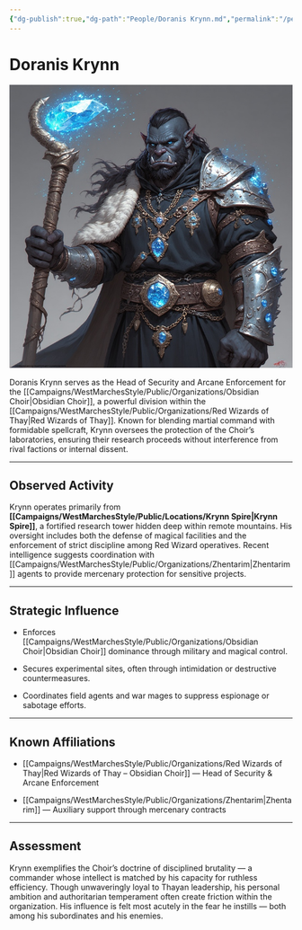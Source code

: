 ```yaml
---
{"dg-publish":true,"dg-path":"People/Doranis Krynn.md","permalink":"/people/doranis-krynn/","tags":["NPC","WizardsOfThay"],"dgShowFileTree":true}
---
```


# **Doranis Krynn**

![Doranis_Krynn.jpg](/img/user/_assets/WestMarchesStyle/NPC%20Portraits/Doranis_Krynn.jpg)

Doranis Krynn serves as the Head of Security and Arcane Enforcement for the [[Campaigns/WestMarchesStyle/Public/Organizations/Obsidian Choir\|Obsidian Choir]], a powerful division within the [[Campaigns/WestMarchesStyle/Public/Organizations/Red Wizards of Thay\|Red Wizards of Thay]]. Known for blending martial command with formidable spellcraft, Krynn oversees the protection of the Choir’s laboratories, ensuring their research proceeds without interference from rival factions or internal dissent.

---

## Observed Activity

Krynn operates primarily from **[[Campaigns/WestMarchesStyle/Public/Locations/Krynn Spire\|Krynn Spire]]**, a fortified research tower hidden deep within remote mountains. His oversight includes both the defense of magical facilities and the enforcement of strict discipline among Red Wizard operatives. Recent intelligence suggests coordination with [[Campaigns/WestMarchesStyle/Public/Organizations/Zhentarim\|Zhentarim]] agents to provide mercenary protection for sensitive projects.

---

## Strategic Influence

- Enforces [[Campaigns/WestMarchesStyle/Public/Organizations/Obsidian Choir\|Obsidian Choir]] dominance through military and magical control.
    
- Secures experimental sites, often through intimidation or destructive countermeasures.
    
- Coordinates field agents and war mages to suppress espionage or sabotage efforts.
    

---

## Known Affiliations

- [[Campaigns/WestMarchesStyle/Public/Organizations/Red Wizards of Thay\|Red Wizards of Thay – Obsidian Choir]] — Head of Security & Arcane Enforcement
    
- [[Campaigns/WestMarchesStyle/Public/Organizations/Zhentarim\|Zhentarim]] — Auxiliary support through mercenary contracts
    

---

## Assessment

Krynn exemplifies the Choir’s doctrine of disciplined brutality — a commander whose intellect is matched by his capacity for ruthless efficiency. Though unwaveringly loyal to Thayan leadership, his personal ambition and authoritarian temperament often create friction within the organization. His influence is felt most acutely in the fear he instills — both among his subordinates and his enemies.